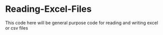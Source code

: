 # Reading-Excel-Files
This code here will be general purpose code for reading and writing excel or csv files
